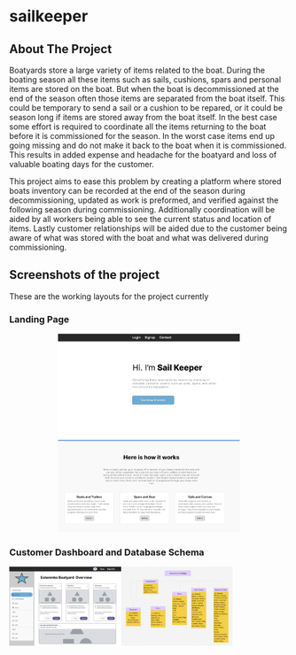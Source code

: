 # sailkeeper

## About The Project

Boatyards store a large variety of items related to the boat. During the boating season all these items such as sails, cushions, spars and personal items are stored on the boat. But when the boat is decommissioned at the end of the season often those items are separated from the boat itself. This could be temporary to send a sail or a cushion to be repared, or it could be season long if items are stored away from the boat itself. In the best case some effort is required to coordinate all the items returning to the boat before it is commissioned for the season. In the worst case items end up going missing and do not make it back to the boat when it is commissioned. This results in added expense and headache for the boatyard and loss of valuable boating days for the customer. 

This project aims to ease this problem by creating a platform where stored boats inventory can be recorded at the end of the season during decommissioning, updated as work is preformed, and verified against the following season during commissioning. Additionally coordination will be aided by all workers being able to see the current status and location of items. Lastly customer relationships will be aided due to the customer being aware of what was stored with the boat and what was delivered during commissioning.

## Screenshots of the project

These are the working layouts for the project currently

### Landing Page
<p align="center">
<img src="Screenshot.png" alt="Screenshot of the Sail Keeper landing page" width="65%"/>
</p>

### Customer Dashboard and Database Schema
<img src="dashboard-screenshot.png" alt="Screenshot of the Sail Keeper Dashboard" width="40%"><img src="schema-screenshot.png" alt="Screenshot of the Sail Keeper Database Schema" width="40%">